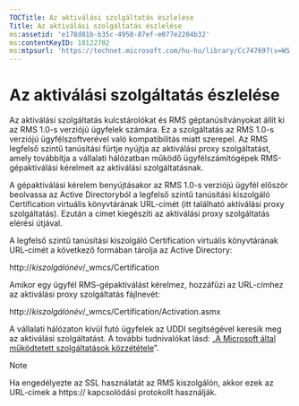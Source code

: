 ```yaml
---
TOCTitle: Az aktiválási szolgáltatás észlelése
Title: Az aktiválási szolgáltatás észlelése
ms:assetid: 'e178d81b-b35c-4958-87ef-e077e2204b32'
ms:contentKeyID: 18122702
ms:mtpsurl: 'https://technet.microsoft.com/hu-hu/library/Cc747697(v=WS.10)'
---
```


Az aktiválási szolgáltatás észlelése
====================================

Az aktiválási szolgáltatás kulcstárolókat és RMS géptanúsítványokat állít ki az RMS 1.0-s verziójú ügyfelek számára. Ez a szolgáltatás az RMS 1.0-s verziójú ügyfélszoftverével való kompatibilitás miatt szerepel. Az RMS legfelső szintű tanúsítási fürtje nyújtja az aktiválási proxy szolgáltatást, amely továbbítja a vállalati hálózatban működő ügyfélszámítógépek RMS-gépaktiválási kérelmeit az aktiválási szolgáltatásnak.

A gépaktiválási kérelem benyújtásakor az RMS 1.0-s verziójú ügyfél először beolvassa az Active Directoryból a legfelső szintű tanúsítási kiszolgáló Certification virtuális könyvtárának URL-címét (itt található aktiválási proxy szolgáltatás). Ezután a címet kiegészíti az aktiválási proxy szolgáltatás elérési útjával.

A legfelső szintű tanúsítási kiszolgáló Certification virtuális könyvtárának URL-címét a következő formában tárolja az Active Directory:

http://*kiszolgálónév*/\_wmcs/Certification

Amikor egy ügyfél RMS-gépaktiválást kérelmez, hozzáfűzi az URL-címhez az aktiválási proxy szolgáltatás fájlnevét:

http://*kiszolgálónév*/\_wmcs/Certification/Activation.asmx

A vállalati hálózaton kívül futó ügyfelek az UDDI segítségével keresik meg az aktiválási szolgáltatást. A további tudnivalókat lásd: „[A Microsoft által működtetett szolgáltatások közzététele](https://technet.microsoft.com/7ee8cb4d-1b46-48be-8a4c-5ff6a458231a)”.

> [!NOTE]  
> Ha engedélyezte az SSL használatát az RMS kiszolgálón, akkor ezek az URL-címek a https:// kapcsolódási protokollt használják. 
